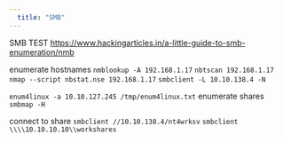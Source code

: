 ```yaml
---
  title: "SMB"
---
```

SMB TEST https://www.hackingarticles.in/a-little-guide-to-smb-enumeration/nmb

enumerate hostnames
`nmblookup -A 192.168.1.17`
`nbtscan 192.168.1.17`
`nmap --script nbstat.nse 192.168.1.17`
`smbclient -L 10.10.138.4 -N`

`enum4linux -a 10.10.127.245 /tmp/enum4linux.txt`
enumerate shares
`smbmap -H`


connect to share
`smbclient //10.10.138.4/nt4wrksv`
`smbclient \\\\10.10.10.10\\workshares`
